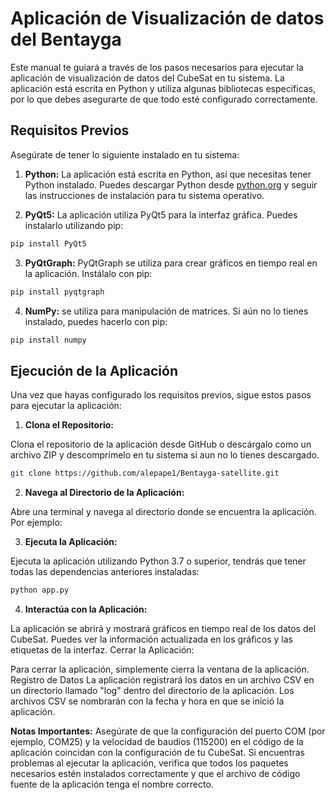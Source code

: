 
#  Aplicación de Visualización de datos del Bentayga

Este manual te guiará a través de los pasos necesarios para ejecutar la aplicación de visualización de datos del CubeSat en tu sistema. La aplicación está escrita en Python y utiliza algunas bibliotecas específicas, por lo que debes asegurarte de que todo esté configurado correctamente.

## Requisitos Previos

Asegúrate de tener lo siguiente instalado en tu sistema:

1. **Python:** La aplicación está escrita en Python, así que necesitas tener Python instalado. Puedes descargar Python desde [python.org](https://www.python.org/downloads/) y seguir las instrucciones de instalación para tu sistema operativo.

2. **PyQt5:** La aplicación utiliza PyQt5 para la interfaz gráfica. Puedes instalarlo utilizando pip:

```sh
pip install PyQt5
```

3. **PyQtGraph:** PyQtGraph se utiliza para crear gráficos en tiempo real en la aplicación. Instálalo con pip:

```sh
pip install pyqtgraph
```
4. **NumPy:**  se utiliza para manipulación de matrices. Si aún no lo tienes instalado, puedes hacerlo con pip:

```sh
pip install numpy
```
## Ejecución de la Aplicación
Una vez que hayas configurado los requisitos previos, sigue estos pasos para ejecutar la aplicación:

1. **Clona el Repositorio:**

Clona el repositorio de la aplicación desde GitHub o descárgalo como un archivo ZIP y descomprímelo en tu sistema si aun no lo tienes descargado.

```sh
git clone https://github.com/alepape1/Bentayga-satellite.git
```

2. **Navega al Directorio de la Aplicación:**

Abre una terminal y navega al directorio donde se encuentra la aplicación. Por ejemplo:
   

3. **Ejecuta la Aplicación:**

Ejecuta la aplicación utilizando Python 3.7 o superior, tendrás que tener todas las dependencias anteriores instaladas:

```sh
python app.py
```


4. **Interactúa con la Aplicación:**

La aplicación se abrirá y mostrará gráficos en tiempo real de los datos del CubeSat.
Puedes ver la información actualizada en los gráficos y las etiquetas de la interfaz.
Cerrar la Aplicación:

Para cerrar la aplicación, simplemente cierra la ventana de la aplicación.
Registro de Datos
La aplicación registrará los datos en un archivo CSV en un directorio llamado "log" dentro del directorio de la aplicación. Los archivos CSV se nombrarán con la fecha y hora en que se inició la aplicación.

**Notas Importantes:**
Asegúrate de que la configuración del puerto COM (por ejemplo, COM25) y la velocidad de baudios (115200) en el código de la aplicación coincidan con la configuración de tu CubeSat.
Si encuentras problemas al ejecutar la aplicación, verifica que todos los paquetes necesarios estén instalados correctamente y que el archivo de código fuente de la aplicación tenga el nombre correcto.
